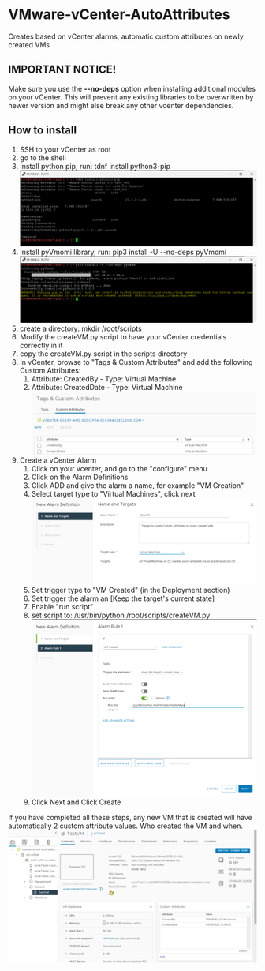 # VMware-vCenter-AutoAttributes
Creates based on vCenter alarms, automatic custom attributes on newly created VMs

## IMPORTANT NOTICE!
Make sure you use the **--no-deps** option when installing additional modules on your vCenter. 
This will prevent any existing libraries to be overwritten by newer version and might else break
any other vcenter dependencies.

## How to install
1. SSH to your vCenter as root
2. go to the shell
3. Install python pip, run: tdnf install python3-pip
![Alt text](screenshots/installpip.png?raw=true "Install PIP")
4. Install pyVmomi library, run: pip3 install -U --no-deps pyVmomi
![Alt text](screenshots/installpyvmomi.png?raw=true "Install pyVmomi")
5. create a directory: mkdir /root/scripts
6. Modify the createVM.py script to have your vCenter credentials correctly in it
7. copy the createVM.py script in the scripts directory
8. In vCenter, browse to "Tags & Custom Attributes" and add the following Custom Attributes:
    1. Attribute: CreatedBy - Type: Virtual Machine
    2. Attribute: CreatedDate - Type: Virtual Machine
    ![Alt text](screenshots/customattribute.png?raw=true "vCenter Custom Attributes")
9. Create a vCenter Alarm
   1. Click on your vcenter,  and go to the "configure" menu
   2. Click on the Alarm Definitions
   3. Click ADD and give the alarm a name, for example "VM Creation"
   4. Select target type to "Virtual Machines", click next
   ![Alt text](screenshots/vcenter_alarm_1.png?raw=true "vCenter Alarm - Step 1")
   5. Set trigger type to "VM Created" (in the Deployment section)
   6. Set trigger the alarm an [Keep the target's current state]
   7. Enable "run script"
   8. set script to: /usr/bin/python /root/scripts/createVM.py
   ![Alt text](screenshots/vcenter_alarm_2.png?raw=true "vCenter Alarm - Step 2")
   9. Click Next and Click Create

If you have completed all these steps, any new VM that is created will have automatically 2 custom attribute values. Who created the VM and when.
![Alt text](screenshots/example.png?raw=true "Example Custom Attribute values")




 
